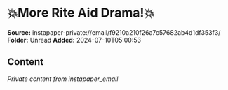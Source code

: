 # 💥More Rite Aid Drama!💥

**Source:** instapaper-private://email/f9210a210f26a7c57682ab4d1df353f3/
**Folder:** Unread
**Added:** 2024-07-10T05:00:53




## Content
*Private content from instapaper_email*
